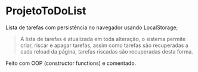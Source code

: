 # ProjetoToDoList
Lista de tarefas com persistência no navegador usando LocalStorage;

>A lista de tarefas é atualizada em toda alteração, o sistema
>permite criar, riscar e apagar tarefas, assim como
>tarefas são recuperadas a cada reload da página,
>tarefas riscadas são recuperadas desta forma.

Feito com OOP (constructor functions) e comentado.
